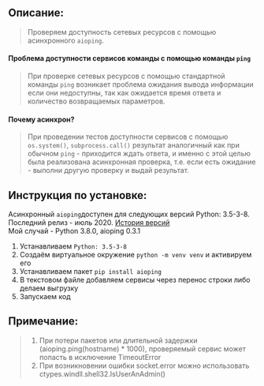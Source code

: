 ## Описание:
> Проверяем доступность сетевых ресурсов с помощью асинхронного `aioping`.<br />
#### Проблема доступности сервисов команды с помощью команды `ping`
> При проверке сетевых ресурсов с помощью стандартной команды `ping` возникает проблема ожидания вывода информации если они недоступны, так как ожидается время ответа и количество возвращаемых параметров.<br />
#### Почему асинхрон?
> При проведении тестов доступности сервисов с помощью `os.system()`, `subprocess.call()` результат аналогичный как при обычном `ping` - приходится ждать ответа, и именно с этой целью была реализована асинхронная проверка, т.е. если есть ожидание - выполни другую проверку и выдай результат.     

## Инструкция по установке:
Асинхронный `aioping`доступен для следующих версий Python: 3.5-3-8. Последний релиз - июль 2020. [История версий](https://pypi.org/project/aioping/#history)<br/>
Мой случай - Python 3.8.0, aioping 0.3.1 <br/>
1. Устанавливаем `Python: 3.5-3-8`
2. Создаём виртуальное окружение `python -m venv venv` и активируем его
3. Устанавливаем пакет `pip install aioping`
4. В текстовом файле добавляем сервисы через перенос строки либо делаем выгрузку
5. Запускаем код


## Примечание:
> 1. При потери пакетов или длительной задержки (aioping.ping(hostname) * 1000), проверяемый сервис может попасть в исключение TimeoutError<br />
> 2. При возникновении ошибки socket.error можно использовать ctypes.windll.shell32.IsUserAnAdmin()
